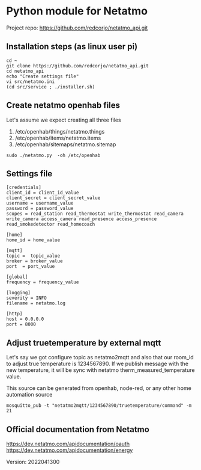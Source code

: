 # Python module for Netatmo

Project repo: https://github.com/redcorjo/netatmo_api.git

## Installation steps (as linux user pi)

```shell
cd ~
git clone https://github.com/redcorjo/netatmo_api.git
cd netatmo_api
echo "Create settings file"
vi src/netatmo.ini
(cd src/service ; ./installer.sh)
```

## Create netatmo openhab files

Let's assume we expect creating all three files 

1. /etc/openhab/things/netatmo.things
2. /etc/openhab/items/netatmo.items
3. /etc/openhab/sitemaps/netatmo.sitemap

```shell
sudo ./netatmo.py  -oh /etc/openhab
```

## Settings file

```
[credentials]
client_id = client_id_value
client_secret = client_secret_value
username = username_value
password = password_value
scopes = read_station read_thermostat write_thermostat read_camera write_camera access_camera read_presence access_presence read_smokedetector read_homecoach

[home]
home_id = home_value

[mqtt]
topic =  topic_value
broker = broker_value 
port  = port_value

[global]
frequency = frequency_value

[logging]
severity = INFO
filename = netatmo.log

[http]
host = 0.0.0.0
port = 8000
```

## Adjust truetemperature by external mqtt

Let's say we got configure topic as netatmo2mqtt and also that our room_id to adjust true temperature is 1234567890.  If we publish message with the new temperature, it will be sync with netatmo therm_measured_temperature value. 

This source can be generated from openhab, node-red, or any other home automation source

```shell
mosquitto_pub -t "netatmo2mqtt/1234567890/truetemperature/command" -m 21
```

## Official documentation from Netatmo

<https://dev.netatmo.com/apidocumentation/oauth>
<https://dev.netatmo.com/apidocumentation/energy>


Version: 2022041300
